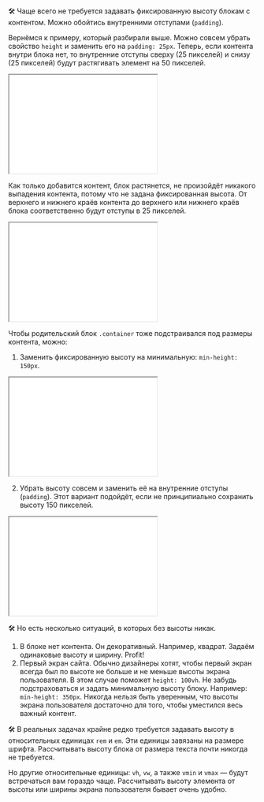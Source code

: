 🛠 Чаще всего не требуется задавать фиксированную высоту блокам с контентом. Можно обойтись внутренними отступами (`padding`).

Вернёмся к примеру, который разбирали выше. Можно совсем убрать свойство `height` и заменить его на `padding: 25px`. Теперь, если контента внутри блока нет, то внутренние отступы сверху (25 пикселей) и снизу (25 пикселей) будут растягивать элемент на 50 пикселей.

<iframe title="Высота складывается из padding" src="../demos/padding/" height="200"></iframe>

Как только добавится контент, блок растянется, не произойдёт никакого выпадения контента, потому что не задана фиксированная высота. От верхнего и нижнего краёв контента до верхнего или нижнего краёв блока соответственно будут отступы в 25 пикселей.


<iframe title="Высота складывается из padding" src="../demos/padding-w-text/" height="200"></iframe>

Чтобы родительский блок `.container` тоже подстраивался под размеры контента, можно:

1. Заменить фиксированную высоту на минимальную: `min-height: 150px`.

<iframe title="Минимальная высота плюс блок с padding" src="../demos/min-height-padding-w-text/" height="200"></iframe>

2. Убрать высоту совсем и заменить её на внутренние отступы (`padding`). Этот вариант подойдёт, если не принципиально сохранить высоту 150 пикселей.

<iframe title="Высота не указана" src="../demos/no-height/" height="200"></iframe>

🛠 Но есть несколько ситуаций, в которых без высоты никак.

1. В блоке нет контента. Он декоративный. Например, квадрат. Задаём одинаковые высоту и ширину. Profit!
2. Первый экран сайта. Обычно дизайнеры хотят, чтобы первый экран всегда был по высоте не больше и не меньше высоты экрана пользователя. В этом случае поможет `height: 100vh`. Не забудь подстраховаться и задать минимальную высоту блоку. Например: `min-height: 350px`. Никогда нельзя быть уверенным, что высоты экрана пользователя достаточно для того, чтобы уместился весь важный контент.

🛠 В реальных задачах крайне редко требуется задавать высоту в относительных единицах `rem` и `em`. Эти единицы завязаны на размере шрифта. Рассчитывать высоту блока от размера текста почти никогда не требуется.

Но другие относительные единицы: `vh`, `vw`, а также `vmin` и `vmax` — будут встречаться вам гораздо чаще. Рассчитывать высоту элемента от высоты или ширины экрана пользователя бывает очень удобно.
